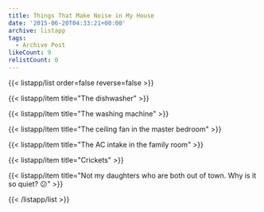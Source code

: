 ```yaml
---
title: Things That Make Noise in My House
date: '2015-06-20T04:33:21+00:00'
archive: listapp
tags: 
  - Archive Post
likeCount: 9
relistCount: 0
---
```



{{< listapp/list order=false reverse=false >}}

   {{< listapp/item title="The dishwasher" >}}

   {{< listapp/item title="The washing machine" >}}

   {{< listapp/item title="The ceiling fan in the master bedroom" >}}

   {{< listapp/item title="The AC intake in the family room" >}}

   {{< listapp/item title="Crickets" >}}

   {{< listapp/item title="Not my daughters who are both out of town. Why is it so quiet? 😕" >}}

{{< /listapp/list >}}
